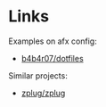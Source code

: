# Links

Examples on afx config:

- [b4b4r07/dotfiles](https://github.com/b4b4r07/dotfiles/tree/HEAD/.config/afx)

Similar projects:

- [zplug/zplug](https://github.com/zplug/zplug)
